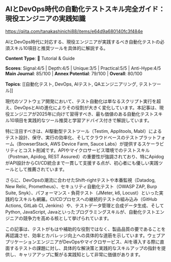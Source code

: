 ## AIとDevOps時代の自動化テストスキル完全ガイド：現役エンジニアの実践知識

https://qiita.com/tanakashinichi88/items/e64d9a680140fc3f484e

AIとDevOps時代に対応する、現役エンジニアが実践するべき自動化テストの必須スキル10項目と推奨ツールを具体的に解説する。

**Content Type**: 📖 Tutorial & Guide

**Scores**: Signal:4/5 | Depth:4/5 | Unique:3/5 | Practical:5/5 | Anti-Hype:4/5
**Main Journal**: 85/100 | **Annex Potential**: 79/100 | **Overall**: 80/100

**Topics**: [[自動化テスト, DevOps, AIテスト, QAエンジニアリング, テストツール]]

現代のソフトウェア開発において、テスト自動化は単なるスクリプト実行を超え、DevOpsとAIの進化によりその役割が大きく変化しています。本記事は、現役エンジニアが2025年に向けて習得すべき、最も価値のある自動化テストスキル10項目を実践的なツール推奨と学習アドバイス付きで解説しています。

特に注目すべきは、AI駆動型テストツール（Testim, Applitools, Mabl）によるテスト設計、保守、実行の効率化、そしてクラウドベースのテストプラットフォーム（BrowserStack, AWS Device Farm, Sauce Labs）が提供するスケーラビリティとコスト削減です。APIやマイクロサービス環境でのテストスキル（Postman, Apidog, REST Assured）の重要性が強調されており、特にApidogがAPI設計からCI/CD統合まで一貫して支援する点が、初心者にも優しい実践ツールとして推薦されています。

さらに、DevOpsの潮流に合わせたShift-rightテストや本番監視（Datadog, New Relic, Prometheus）、セキュリティ自動化テスト（OWASP ZAP, Burp Suite, Snyk）、パフォーマンス・負荷テスト（JMeter, k6, Locust）といった実践的なスキルも網羅。CI/CDプロセスへの継続的テストの組み込み（GitHub Actions, GitLab CI, Jenkins）や、テストデータ管理と合成データ生成、そしてPython, JavaScript, Javaといったプログラミングスキルが、自動化テストエンジニアの競争力を高める核として挙げられています。

この記事は、テストがもはや補助的な役割ではなく、製品品質の要であることを再認識させ、効率とカバレッジ向上への具体的な道筋を示しています。ウェブアプリケーションエンジニアがDevOpsやマイクロサービス、AIを導入する際に直面するテストの課題に対し、具体的な解決策と実践的なスキルアップの指針を提供し、キャリアアップに繋がる実践知として非常に価値があります。